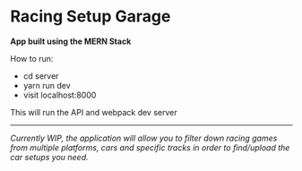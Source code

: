 # Racing Setup Garage

**App built using the MERN Stack**

How to run:
  - cd server
  - yarn run dev
  - visit localhost:8000
  
This will run the API and webpack dev server

-------------------------------------------------------------

*Currently WIP, the application will allow you to filter down
racing games from multiple platforms, cars and specific tracks
in order to find/upload the car setups you need.*
